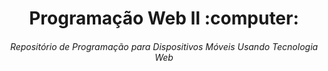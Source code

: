 <div align="center">
  <h1> Programação Web II :computer: </h1>
  <h6> Repositório de Programação para Dispositivos Móveis Usando Tecnologia Web </h6>
</div>

